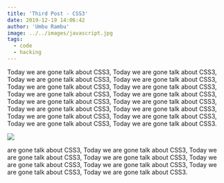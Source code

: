 ```yaml
---
title: 'Third Post - CSS3'
date: 2019-12-19 14:06:42
author: 'Umbu Rambu'
image: ../../images/javascript.jpg
tags:
  - code
  - hacking
---
```


Today we are gone talk about CSS3, Today we are gone talk about CSS3, Today we are gone talk about CSS3, Today we are gone talk about CSS3, Today we are gone talk about CSS3, Today we are gone talk about CSS3, Today we are gone talk about CSS3, Today we are gone talk about CSS3, Today we are gone talk about CSS3, Today we are gone talk about CSS3, Today we are gone talk about CSS3, Today we are gone talk about CSS3, Today we are gone talk about CSS3, Today we are gone talk about CSS3, Today we are gone talk about CSS3, Today we are gone talk about CSS3.

<Img src="images/javascript.jpg">

are gone talk about CSS3, Today we are gone talk about CSS3, Today we are gone talk about CSS3, Today we are gone talk about CSS3, Today we are gone talk about CSS3, Today we are gone talk about CSS3, Today we are gone talk about CSS3, Today we are gone talk about CSS3.
